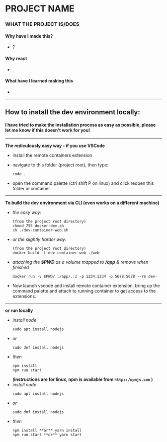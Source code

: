 # PROJECT NAME

### WHAT THE PROJECT IS/DOES

#### Why have I made this?

- ?

#### Why react

-

#### What have I learned making this

- 

---

## How to install the dev environment locally:
#### I have tried to make the installation process as easy as possible, please let me know if this doesn't work for you!

---

**The rediculously easy way - if you use VSCode**

- Install the remote containers extension
- navigate to this folder (project root), then type:

  ```
  code .
  ```

- open the command palette (ctrl shift P on linux) and click reopen this folder in container

---

**To build the dev environment via CLI (even works on a different machine)**

- _the easy way:_
  ```
  (from the project root directory)
  chmod 755 docker-dev.sh
  sh ./dev-container-web.sh
  ```
- _or the slightly harder way:_

  ```
  (from the project root directory)
  docker build -t dev-container-web ./web
  ```

- _attaching the **\$PWD** as a volume mapped to **/app** & remove when finished_

  ```
  docker run -v $PWD/.:/app/.:z -p 1234:1234 -p 5678:5678 --rm dev-
  ```

- Now launch vscode and install remote container extension, bring up the command palette and attach to running container to get access to the extensions.

---

**or run locally**

- _install node_
  ```
  sudo apt install nodejs
  ```
- _or_
  ```
  sudo dnf install nodejs
  ```
- _then_
  ```
  npm install
  npm run start
  ```
  **(instructions are for linux, npm is available from `https:/npmjs.com` )**
- _install node_
  ```
  sudo apt install nodejs
  ```
- _or_
  ```
  sudo dnf install nodejs
  ```
- _then_
  ```
  npm install **or** yarn install
  npm run start **or** yarn start
  ```


